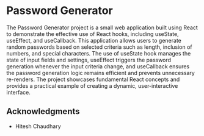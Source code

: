 # Password Generator

The Password Generator project is a small web application built using React to demonstrate the effective use of React hooks, including useState, useEffect, and useCallback. This application allows users to generate random passwords based on selected criteria such as length, inclusion of numbers, and special characters. The use of useState hook manages the state of input fields and settings, useEffect triggers the password generation whenever the input criteria change, and useCallback ensures the password generation logic remains efficient and prevents unnecessary re-renders. The project showcases fundamental React concepts and provides a practical example of creating a dynamic, user-interactive interface.

## Acknowledgments

- Hitesh Chaudhary

